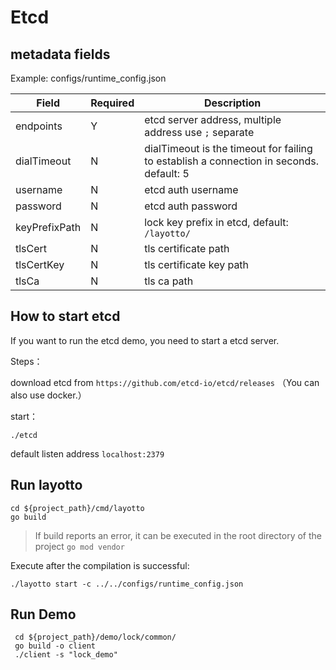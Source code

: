 # Etcd

## metadata fields
Example: configs/runtime_config.json

| Field | Required | Description |
| --- | --- | --- |
| endpoints | Y | etcd server address, multiple address use `;` separate |
| dialTimeout | N | dialTimeout is the timeout for failing to establish a connection in seconds. default: 5 |
| username | N | etcd auth username |
| password | N | etcd auth password |
| keyPrefixPath | N | lock key prefix in etcd, default: `/layotto/` |
| tlsCert | N | tls certificate path |
| tlsCertKey | N | tls certificate key path |
| tlsCa | N | tls ca path |

## How to start etcd
If you want to run the etcd demo, you need to start a etcd server.

Steps：

download etcd from `https://github.com/etcd-io/etcd/releases` （You can also use docker.）

start：
```shell
./etcd
```

default listen address `localhost:2379`

## Run layotto

```shell
cd ${project_path}/cmd/layotto
go build
```

>If build reports an error, it can be executed in the root directory of the project `go mod vendor`

Execute after the compilation is successful:
```shell @background
./layotto start -c ../../configs/runtime_config.json
```

## Run Demo

```shell
 cd ${project_path}/demo/lock/common/
 go build -o client
 ./client -s "lock_demo"
```

